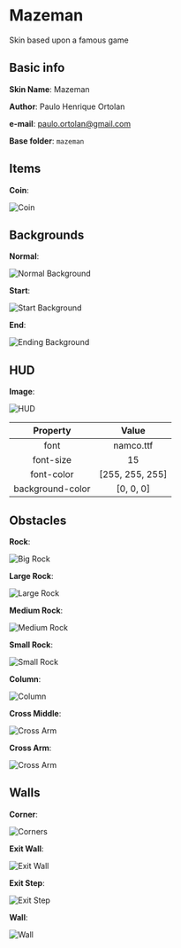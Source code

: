 # Mazeman

Skin based upon a famous game

## Basic info
    
**Skin Name**: Mazeman

**Author**: Paulo Henrique Ortolan

**e-mail**: paulo.ortolan@gmail.com

**Base folder**: `mazeman`


## Items

**Coin**:

![Coin][img_coin]


## Backgrounds

**Normal**:

![Normal Background][img_background_normal]

**Start**:

![Start Background][img_background_start]

**End**:

![Ending Background][img_background_end]


## HUD

**Image**:

![HUD][img_hud]

| Property | Value |
|:--------:|:-----:|
| font | namco.ttf |
| font-size | 15 |
| font-color | [255, 255, 255] |
| background-color | [0, 0, 0] |


## Obstacles

**Rock**:

![Big Rock][img_big_rock]

**Large Rock**:

![Large Rock][img_rock_large]

**Medium Rock**:

![Medium Rock][img_rock_medium]

**Small Rock**:

![Small Rock][img_rock_small]

**Column**:

![Column][img_column]

**Cross Middle**:

![Cross Arm][img_cross_middle]

**Cross Arm**:

![Cross Arm][img_cross_arm]


## Walls

**Corner**:

![Corners][img_corner]

**Exit Wall**:

![Exit Wall][img_exit_wall]

**Exit Step**:

![Exit Step][img_exit_step]

**Wall**:

![Wall][img_wall]

[img_coin]: images/mazeman-coin.png
[img_background_normal]: images/mazeman-normal.png
[img_background_start]: images/mazeman-start.png
[img_background_end]: images/mazeman-end.png
[img_hud]: images/mazeman-hud.png
[img_big_rock]: images/mazeman-rock-xl.png
[img_rock_large]: images/mazeman-rock-l.png
[img_rock_medium]: images/mazeman-rock-m.png
[img_rock_small]: images/mazeman-rock-s.png
[img_column]: images/mazeman-column.png
[img_cross_middle]: images/mazeman-cross-middle.png
[img_cross_arm]: images/mazeman-cross-arm.png
[img_corner]: images/mazeman-corner.png
[img_exit_wall]: images/mazeman-exit-wall.png
[img_exit_step]: images/mazeman-exit-step.png
[img_wall]: images/mazeman-wall.png
